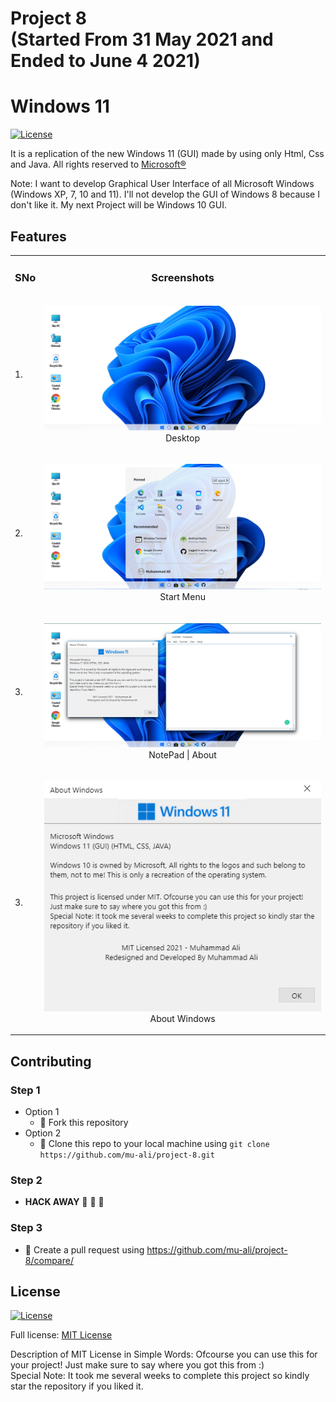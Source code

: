 # Project 8 <br /> (Started From 31 May 2021 and Ended to June 4 2021)
# Windows 11

[![License](https://img.shields.io/badge/License-MIT-blue.svg)](LICENSE)

It is a replication of the new Windows 11 (GUI) made by using only Html, Css and Java. All rights reserved to <a href="https://www.microsoft.com/en-in">Microsoft&reg;</a>

Note: I want to develop Graphical User Interface of all Microsoft Windows (Windows XP, 7, 10 and 11). I'll not develop the GUI of Windows 8 because I don't like it. My next Project will be Windows 10 GUI.

## Features

<table>
  <tr>
    <td><h3>SNo</h3></td>
    <td><h3 align="center">Screenshots</h3></td>
  </tr>

  <tr>
    <td>1.</td>
    <td>
      <p align="center">
      <img src="./Readme Pictures/Windows 11 (1).PNG" title="Desktop" alt="Desktop Picture" />
      <br />
      Desktop
      </p>
    </td>
  </tr>
  <tr>
    <td>2.</td>
    <td>
      <p align="center">
      <img src="./Readme Pictures/Windows 11 (2).PNG" title="Start Menu" alt="Start Menu Picture" />
      <br />
      Start Menu
      </p>
    </td>
  </tr>
  <tr>
    <td>3.</td>
    <td>
      <p align="center">
      <img src="./Readme Pictures/Windows 11 (3).PNG" title="NotePad | About" alt="NotePad | About Picture" />
      <br />
      NotePad | About
      </p>
    </td>
  </tr>
    <tr>
    <td>3.</td>
    <td>
      <p align="center">
      <img src="./Readme Pictures/Windows 11 (4).PNG" title="About Window" alt="About Window Picture" />
      <br />
      About Windows
      </p>
    </td>
   </tr>

</table>


## Contributing

### Step 1
- Option 1
  - :fork_and_knife: Fork this repository
- Option 2
  -  :dancers: Clone this repo to your local machine using ```git clone https://github.com/mu-ali/project-8.git```

### Step 2
- **HACK AWAY** :hammer: :hammer: :hammer:

### Step 3
- :repeat: Create a pull request using https://github.com/mu-ali/project-8/compare/


## License

[![License](https://img.shields.io/badge/License-MIT-blue.svg)](LICENSE)

Full license: [MIT License](LICENSE)

Description of MIT License in Simple Words: Ofcourse you can use this for your project! Just make sure to say where you got this from :) 
<br/>
Special Note: It took me several weeks to complete this project so kindly star the repository if you liked it. 
